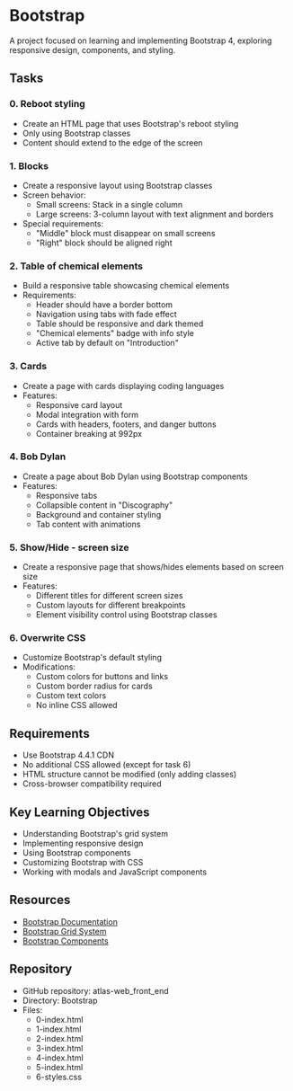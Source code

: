 # Bootstrap

A project focused on learning and implementing Bootstrap 4, exploring responsive design, components, and styling.

## Tasks

### 0. Reboot styling

- Create an HTML page that uses Bootstrap's reboot styling
- Only using Bootstrap classes
- Content should extend to the edge of the screen

### 1. Blocks

- Create a responsive layout using Bootstrap classes
- Screen behavior:
  - Small screens: Stack in a single column
  - Large screens: 3-column layout with text alignment and borders
- Special requirements:
  - "Middle" block must disappear on small screens
  - "Right" block should be aligned right

### 2. Table of chemical elements

- Build a responsive table showcasing chemical elements
- Requirements:
  - Header should have a border bottom
  - Navigation using tabs with fade effect
  - Table should be responsive and dark themed
  - "Chemical elements" badge with info style
  - Active tab by default on "Introduction"

### 3. Cards

- Create a page with cards displaying coding languages
- Features:
  - Responsive card layout
  - Modal integration with form
  - Cards with headers, footers, and danger buttons
  - Container breaking at 992px

### 4. Bob Dylan

- Create a page about Bob Dylan using Bootstrap components
- Features:
  - Responsive tabs
  - Collapsible content in "Discography"
  - Background and container styling
  - Tab content with animations

### 5. Show/Hide - screen size

- Create a responsive page that shows/hides elements based on screen size
- Features:
  - Different titles for different screen sizes
  - Custom layouts for different breakpoints
  - Element visibility control using Bootstrap classes

### 6. Overwrite CSS

- Customize Bootstrap's default styling
- Modifications:
  - Custom colors for buttons and links
  - Custom border radius for cards
  - Custom text colors
  - No inline CSS allowed

## Requirements

- Use Bootstrap 4.4.1 CDN
- No additional CSS allowed (except for task 6)
- HTML structure cannot be modified (only adding classes)
- Cross-browser compatibility required

## Key Learning Objectives

- Understanding Bootstrap's grid system
- Implementing responsive design
- Using Bootstrap components
- Customizing Bootstrap with CSS
- Working with modals and JavaScript components

## Resources

- [Bootstrap Documentation](https://getbootstrap.com/docs/4.4/getting-started/introduction/)
- [Bootstrap Grid System](https://getbootstrap.com/docs/4.4/layout/grid/)
- [Bootstrap Components](https://getbootstrap.com/docs/4.4/components/alerts/)

## Repository

- GitHub repository: atlas-web_front_end
- Directory: Bootstrap
- Files:
  - 0-index.html
  - 1-index.html
  - 2-index.html
  - 3-index.html
  - 4-index.html
  - 5-index.html
  - 6-styles.css

